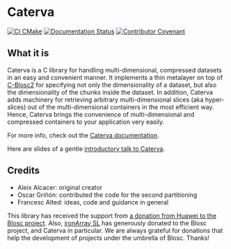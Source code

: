 # Caterva

[![CI CMake](https://github.com/Blosc/caterva/actions/workflows/cmake.yml/badge.svg)](https://github.com/Blosc/caterva/actions/workflows/cmake.yml)
[![Documentation Status](https://readthedocs.org/projects/caterva/badge/?version=latest)](https://caterva.readthedocs.io/en/latest/?badge=latest)
[![Contributor Covenant](https://img.shields.io/badge/Contributor%20Covenant-v2.0%20adopted-ff69b4.svg)](code_of_conduct.md)
## What it is

Caterva is a C library for handling multi-dimensional, compressed datasets in
an easy and convenient manner. It implements a thin metalayer on top of
[C-Blosc2](https://github.com/Blosc/c-blosc2) for specifying not only the
dimensionality of a dataset, but also the dimensionality of the chunks
inside the dataset. In addition, Caterva adds machinery for retrieving
arbitrary multi-dimensional slices (aka hyper-slices) out of the
multi-dimensional containers in the most efficient way. Hence, Caterva brings
the convenience of multi-dimensional and compressed containers to your
application very easily.

For more info, check out the
[Caterva documentation](https://caterva.readthedocs.io).
  
Here are slides of a gentle
[introductory talk to Caterva](https://blosc.github.io/caterva-scipy21).

## Credits
* Aleix Alcacer: original creator
* Oscar Griñón: contributed the code for the second partitioning
* Francesc Alted: ideas, code and guidance in general

This library has received the support from [a donation from Huawei to the Blosc project](https://www.blosc.org/posts/blosc-donation/).
Also, [ironArray SL](https://ironarray.io) has generously donated to the Blosc project, and Caterva in particular.
We are always grateful for donations that help the development of projects under the umbrella
of Blosc.  Thanks!
